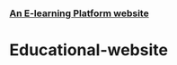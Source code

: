 ### <a href="https://masrulsakib.github.io/Educational-website/index.html">An E-learning Platform website</a>
# Educational-website
